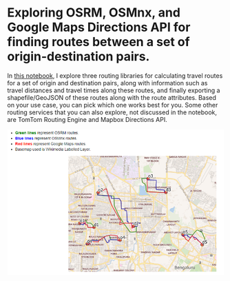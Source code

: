 # Exploring OSRM, OSMnx, and Google Maps Directions API for finding routes between a set of origin-destination pairs.

In [this notebook](https://github.com/rajesvariparasa/spatial-routing-libraries-and-services/blob/main/Routing_Libraries_Services.ipynb), I explore three routing libraries for calculating travel routes for a set of origin and destination pairs, along with information such as travel distances and travel times along these routes, and finally exporting a shapefile/GeoJSON of these routes along with the route attributes. Based on your use case, you can pick which one works best for you. Some other routing services that you can also explore, not discussed in the notebook, are TomTom Routing Engine and Mapbox Directions API. 

<img src = https://github.com/rajesvariparasa/spatial-routing-libraries-and-services/blob/main/routes.PNG>
